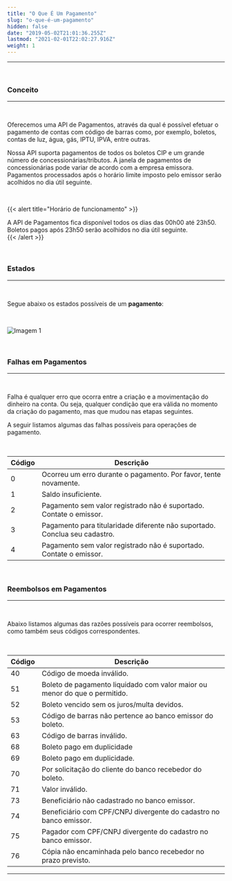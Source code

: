 ```yaml
---
title: "O Que É Um Pagamento"
slug: "o-que-é-um-pagamento"
hidden: false
date: "2019-05-02T21:01:36.255Z"
lastmod: "2021-02-01T22:02:27.916Z"
weight: 1
---
```

---
<br>

### Conceito
---

<br>

Oferecemos uma API de Pagamentos, através da qual é possível efetuar o pagamento de contas com código de barras como, por exemplo, boletos, contas de luz, água, gás, IPTU, IPVA, entre outras.

Nossa API suporta pagamentos de todos os boletos CIP e um grande número de concessionárias/tributos. A janela de pagamentos de concessionárias pode variar de acordo com a empresa emissora. Pagamentos processados após o horário limite imposto pelo emissor serão acolhidos no dia útil seguinte.

<br>

{{< alert title="Horário de funcionamento" >}}
<br>

A API de Pagamentos fica disponível todos os dias das 00h00 até 23h50. Boletos pagos após 23h50 serão acolhidos no dia útil seguinte.		
{{< /alert >}}


<br>

### Estados
---

<br>

Segue abaixo os estados possíveis de um **pagamento**: 

<br>

![Imagem 1](/docs/referencia-da-api/pagamentos/o-que-e-um-pagamento/estados_pagamento.png)

<br>



### Falhas em Pagamentos

---

<br>

Falha é qualquer erro que ocorra entre a criação e a movimentação do dinheiro na conta. Ou seja, qualquer condição que era válida no momento da criação do pagamento, mas que mudou nas etapas seguintes.

A seguir listamos algumas das falhas possíveis para operações de pagamento.

<br>


| Código | Descrição                                                                  |
| ------ | -------------------------------------------------------------------------- |
| 0      | Ocorreu um erro durante o pagamento. Por favor, tente novamente.           |
| 1      | Saldo insuficiente.                                                        |
| 2      | Pagamento sem valor registrado não é suportado. Contate o emissor.         |
| 3      | Pagamento para titularidade diferente não suportado. Conclua seu cadastro. |
| 4      | Pagamento sem valor registrado não é suportado. Contate o emissor.         |


<br>



### Reembolsos em Pagamentos
---

<br>

Abaixo listamos algumas das razões possíveis para ocorrer reembolsos, como também seus códigos correspondentes.

<br>

| Código | Descrição                                                                  |
| ------ | -------------------------------------------------------------------------- |
| 40     | Código de moeda inválido.                                                  |
| 51     | Boleto de pagamento liquidado com valor maior ou menor do que o permitido. |
| 52     | Boleto vencido sem os juros/multa devidos.                                 |
| 53     | Código de barras não pertence ao banco emissor do boleto.                  |
| 63     | Código de barras inválido.                                                 |
| 68     | Boleto pago em duplicidade                                                 |
| 69     | Boleto pago em duplicidade.                                                |
| 70     | Por solicitação do cliente do banco recebedor do boleto.                   |
| 71     | Valor inválido.                                                            |
| 73     | Beneficiário não cadastrado no banco emissor.                              |
| 74     | Beneficiário com CPF/CNPJ divergente do cadastro no banco emissor.         |
| 75     | Pagador com CPF/CNPJ divergente do cadastro no banco emissor.              |
| 76     | Cópia não encaminhada pelo banco recebedor no prazo previsto.              |



---
